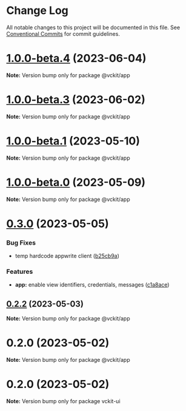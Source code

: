 # Change Log

All notable changes to this project will be documented in this file.
See [Conventional Commits](https://conventionalcommits.org) for commit guidelines.

# [1.0.0-beta.4](https://github.com/uncefact/project-vckit/compare/v1.0.0-beta.3...v1.0.0-beta.4) (2023-06-04)

**Note:** Version bump only for package @vckit/app

# [1.0.0-beta.3](https://github.com/uncefact/project-vckit/compare/v1.0.0-beta.2...v1.0.0-beta.3) (2023-06-02)

**Note:** Version bump only for package @vckit/app

# [1.0.0-beta.1](https://github.com/uncefact/project-vckit/compare/v1.0.0-beta.0...v1.0.0-beta.1) (2023-05-10)

**Note:** Version bump only for package @vckit/app

# [1.0.0-beta.0](https://github.com/arpentnoir/project-vckit/compare/v0.3.0...v1.0.0-beta.0) (2023-05-09)

**Note:** Version bump only for package @vckit/app

# [0.3.0](https://github.com/arpentnoir/project-vckit/compare/v0.2.2...v0.3.0) (2023-05-05)

### Bug Fixes

- temp hardcode appwrite client ([b25cb9a](https://github.com/arpentnoir/project-vckit/commit/b25cb9ab5bd8fdb5195e2a4b16e87a4d2458303e))

### Features

- **app:** enable view identifiers, credentials, messages ([c1a8ace](https://github.com/arpentnoir/project-vckit/commit/c1a8aced242b2631fe1999902b23e6f0844ad9a6))

## [0.2.2](https://github.com/arpentnoir/project-vckit/compare/v0.2.1...v0.2.2) (2023-05-03)

**Note:** Version bump only for package @vckit/app

# 0.2.0 (2023-05-02)

**Note:** Version bump only for package @vckit/app

# 0.2.0 (2023-05-02)

**Note:** Version bump only for package vckit-ui
